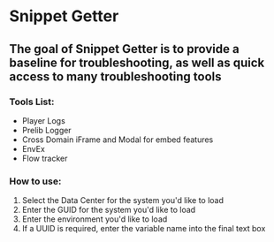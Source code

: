 # Snippet Getter

## The goal of Snippet Getter is to provide a baseline for troubleshooting, as well as quick access to many troubleshooting tools

### Tools List:
  - Player Logs
  - Prelib Logger
  - Cross Domain iFrame and Modal for embed features
  - EnvEx
  - Flow tracker

### How to use:
  1. Select the Data Center for the system you'd like to load
  2. Enter the GUID for the system you'd like to load
  3. Enter the environment you'd like to load
  4. If a UUID is required, enter the variable name into the final text box